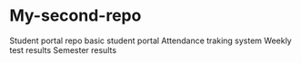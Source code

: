 # My-second-repo
Student portal repo
basic student portal
Attendance traking system 
Weekly test results 
Semester results 
